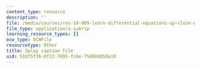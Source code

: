 ```yaml
---
content_type: resource
description: ''
file: /media/courses/res-18-009-learn-differential-equations-up-close-with-gilbert-strang-and-cleve-moler-fall-2015/51bf5f360f227895fc6e75d90dd58a18_DzqE7tj7eIM.srt
file_type: application/x-subrip
learning_resource_types: []
ocw_type: OCWFile
resourcetype: Other
title: 3play caption file
uid: 51bf5f36-0f22-7895-fc6e-75d90dd58a18
---
```

